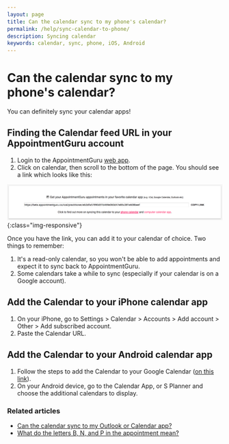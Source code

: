 ```yaml
---
layout: page
title: Can the calendar sync to my phone's calendar?
permalink: /help/sync-calendar-to-phone/
description: Syncing calendar
keywords: calendar, sync, phone, iOS, Android
---
```


# Can the calendar sync to my phone's calendar?

You can definitely sync your calendar apps!

## Finding the Calendar feed URL in your AppointmentGuru account

1. Login to the AppointmentGuru [web app](https://portal.appointmentguru.co).
2. Click on calendar, then scroll to the bottom of the page. You should see a link which looks like this:

![Calendar-subscribe-link](/help/images/calendar/calendar-subscribe-link.png){:class="img-responsive"}

Once you have the link, you can add it to your calendar of choice. Two things to remember:

1. It's a read-only calendar, so you won't be able to add appointments and expect it to sync back to AppointmentGuru.
2. Some calendars take a while to sync (especially if your calendar is on a Google account).

## Add the Calendar to your iPhone calendar app

1. On your iPhone, go to Settings > Calendar > Accounts > Add account > Other > Add subscribed account.
2. Paste the Calendar URL.

## Add the Calendar to your Android calendar app

1. Follow the steps to add the Calendar to your Google Calendar ([on this link](/help/sync-calendar-to-app)).
2. On your Android device, go to the Calendar App, or S Planner and choose the additional calendars to display.

### Related articles

* [Can the calendar sync to my Outlook or Calendar app?](/help/sync-calendar-to-app)
* [What do the letters B, N, and P in the appointment mean?](/help/appointment-status)
